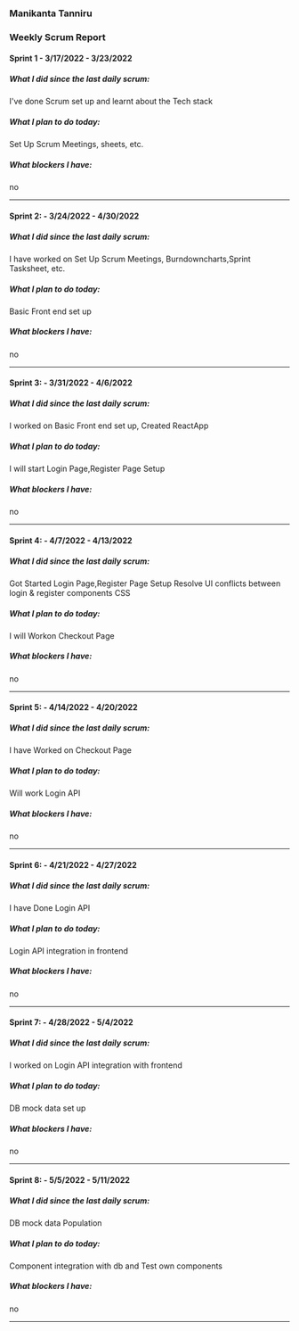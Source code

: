 ### Manikanta Tanniru

### Weekly Scrum Report

#### Sprint 1 - 3/17/2022 - 3/23/2022
##### What I did since the last daily scrum:
I've done Scrum set up and learnt about the Tech stack
##### What I plan to do today:
Set Up Scrum Meetings, sheets, etc.
##### What blockers I have:
no

--------------------------------------------------------

#### Sprint 2: - 3/24/2022 - 4/30/2022
##### What I did since the last daily scrum:
I have worked on Set Up Scrum Meetings, Burndowncharts,Sprint Tasksheet, etc.
##### What I plan to do today:
Basic Front end set up
##### What blockers I have:
no

--------------------------------------------------------

#### Sprint 3: - 3/31/2022 - 4/6/2022
##### What I did since the last daily scrum:
I worked on Basic Front end set up, Created ReactApp
##### What I plan to do today:
I will start Login Page,Register Page Setup
##### What blockers I have:
no

--------------------------------------------------------

#### Sprint 4: - 4/7/2022 - 4/13/2022
##### What I did since the last daily scrum:
Got Started Login Page,Register Page Setup
Resolve UI conflicts between login & register components CSS
##### What I plan to do today:
I will Workon Checkout Page
##### What blockers I have:
no

--------------------------------------------------------

#### Sprint 5: - 4/14/2022 - 4/20/2022
##### What I did since the last daily scrum:
 I have Worked on Checkout Page
##### What I plan to do today:
Will work Login API
##### What blockers I have:
no

--------------------------------------------------------

#### Sprint 6: - 4/21/2022 - 4/27/2022

##### What I did since the last daily scrum:
I have Done Login API
##### What I plan to do today:
Login API integration in frontend 
##### What blockers I have:
no

--------------------------------------------------------

#### Sprint 7: - 4/28/2022 - 5/4/2022
##### What I did since the last daily scrum:
I worked on Login API integration with frontend 
##### What I plan to do today:
DB mock data set up
##### What blockers I have:
no

--------------------------------------------------------

#### Sprint 8: - 5/5/2022 - 5/11/2022
##### What I did since the last daily scrum:
DB mock data Population 
##### What I plan to do today:
Component integration with db and Test own components
##### What blockers I have:
no

--------------------------------------------------------
